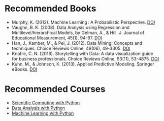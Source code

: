 <!-- ---
layout: default
--- -->

<!-- Comentarios -->


<!-- Text can be **bold**, _italic_, or ~~strikethrough~~. -->
<!-- [Link to another page](./another-page.html). -->
<!-- There should be whitespace between paragraphs. -->

<!-- # Header 1 -->
<!-- ## Header 2 -->

<!-- 
     > This is a blockquote following a header.
     >
     > When something is important enough, you do it even if the odds are not in your favor.
-->

<!--  #### Header 4 

  *   This is an unordered list following a header.
  *   This is an unordered list following a header.
  *   This is an unordered list following a header.

  ##### Header 5

  1.  This is an ordered list following a header.
  2.  This is an ordered list following a header.
  3.  This is an ordered list following a header.

  ###### Header 6

| head1        | head two          | three |
|:-------------|:------------------|:------|
| ok           | good swedish fish | nice  |
| out of stock | good and plenty   | nice  |
| ok           | good `oreos`      | hmm   |
| ok           | good `zoute` drop | yumm  |

  ### There's a horizontal rule below this.

  * * *

  ### Here is an unordered list:

  *   Item foo
  *   Item bar
  *   Item baz
  *   Item zip

  ### And an ordered list:

  1.  Item one
  1.  Item two
  1.  Item three
  1.  Item four

  ### And a nested list:

- level 1 item
  - level 2 item
  - level 2 item
    - level 3 item
    - level 3 item
- level 1 item
  - level 2 item
  - level 2 item
  - level 2 item
- level 1 item
  - level 2 item
  - level 2 item
- level 1 item

### Small image

![Octocat](https://github.githubassets.com/images/icons/emoji/octocat.png)

### Large image

![Branching](https://guides.github.com/activities/hello-world/branching.png)


### Definition lists can be used with HTML syntax.

<dl>
<dt>Name</dt>
<dd>Godzilla</dd>
<dt>Born</dt>
<dd>1952</dd>
<dt>Birthplace</dt>
<dd>Japan</dd>
<dt>Color</dt>
<dd>Green</dd>
</dl>

```
Long, single-line code blocks should not wrap. They should horizontally scroll if they are too long. This line should be long enough to demonstrate this.
```

```
The final element.
```
--> 
# Recommended Books

* Murphy, K. (2012). Machine Learning : A Probabilistic Perspective. [DOI](http://cds.cern.ch/record/1981503)
* Vaughn, B. K. (2008). Data Analysis using Regression and Multilevel/hierarchical Models, by Gelman, A., & Hill, J. Journal of Educational Measurement, 45(1), 94-97. [DOI](https://doi.org/10.1111/j.1745-3984.2007.00053_2.x)
* Han, J., Kamber, M., & Pei, J. (2012). Data Mining: Concepts and techniques. Choice Reviews Online, 49(06), 49-3305. [DOI](https://doi.org/10.5860/choice.49-3305)
* Knaflic, C. N. (2016). Storytelling with Data: A data visualization guide for business professionals. Choice Reviews Online, 53(11), 53-4875. [DOI](https://doi.org/10.5860/choice.197388)
* Kuhn, M., & Johnson, K. (2013). Applied Predictive Modeling. Springer eBooks. [DOI](https://doi.org/10.1007/978-1-4614-6849-3)


# Recommended Courses

* [Scientific Computing with Python](https://www.freecodecamp.org/learn/scientific-computing-with-python/)
* [Data Analysis with Python](https://www.freecodecamp.org/learn/data-analysis-with-python/)
* [Machine Learning with Python](https://www.freecodecamp.org/learn/machine-learning-with-python/)

